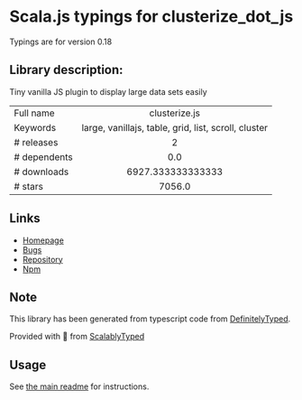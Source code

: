 
# Scala.js typings for clusterize_dot_js

Typings are for version 0.18

## Library description:
Tiny vanilla JS plugin to display large data sets easily

|                    |                 |
| ------------------ | :-------------: |
| Full name          | clusterize.js |
| Keywords           | large, vanillajs, table, grid, list, scroll, cluster |
| # releases         | 2 |
| # dependents       | 0.0 |
| # downloads        | 6927.333333333333 |
| # stars            | 7056.0 |

## Links
- [Homepage](https://github.com/NeXTs/Clusterize.js)
- [Bugs](https://github.com/NeXTs/Clusterize.js/issues)
- [Repository](https://github.com/NeXTs/Clusterize.js)
- [Npm](https://www.npmjs.com/package/clusterize.js)
    


## Note
This library has been generated from typescript code from [DefinitelyTyped](https://definitelytyped.org).

Provided with :purple_heart: from [ScalablyTyped](https://github.com/oyvindberg/ScalablyTyped)

## Usage
See [the main readme](../../readme.md) for instructions.


